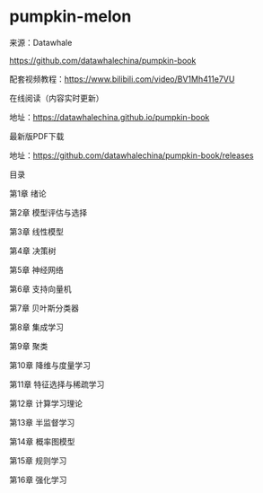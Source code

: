 # pumpkin-melon

来源：Datawhale

https://github.com/datawhalechina/pumpkin-book



配套视频教程：https://www.bilibili.com/video/BV1Mh411e7VU


在线阅读（内容实时更新）

地址：https://datawhalechina.github.io/pumpkin-book

最新版PDF下载

地址：https://github.com/datawhalechina/pumpkin-book/releases

目录

第1章 绪论

第2章 模型评估与选择

第3章 线性模型

第4章 决策树

第5章 神经网络

第6章 支持向量机

第7章 贝叶斯分类器

第8章 集成学习

第9章 聚类

第10章 降维与度量学习

第11章 特征选择与稀疏学习

第12章 计算学习理论

第13章 半监督学习

第14章 概率图模型

第15章 规则学习

第16章 强化学习
